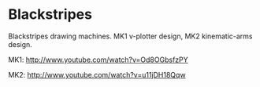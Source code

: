 Blackstripes
============

Blackstripes drawing machines. MK1 v-plotter design, MK2 kinematic-arms design.

MK1: http://www.youtube.com/watch?v=Od8OGbsfzPY

MK2: http://www.youtube.com/watch?v=u11jDH18Qqw
